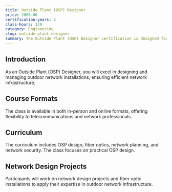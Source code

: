 ```yaml
---
title: Outside Plant (OSP) Designer
price: 2000.00
certification-years: 2
class-hours: 120
category: Engineering
slug: outside-plant-designer
summary: The Outside Plant (OSP) Designer certification is designed for professionals in telecommunications and network infrastructure roles. This comprehensive class covers OSP design, fiber optics, and network planning. It equips candidates with the skills needed to design and manage outdoor network installations.
---
```


## Introduction

As an Outside Plant (OSP) Designer, you will excel in designing and managing outdoor network installations, ensuring efficient network infrastructure.

## Course Formats

The class is available in both in-person and online formats, offering flexibility to telecommunications and network professionals.

## Curriculum

The curriculum includes OSP design, fiber optics, network planning, and network security. The class focuses on practical OSP design.

## Network Design Projects

Participants will work on network design projects and fiber optic installations to apply their expertise in outdoor network infrastructure.

